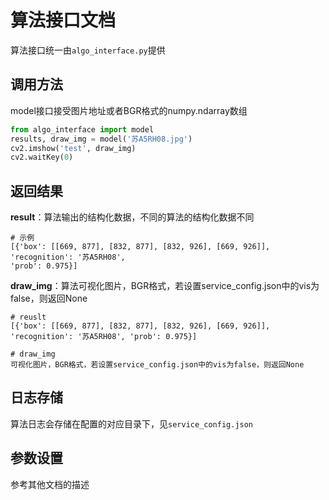 # 算法接口文档

算法接口统一由`algo_interface.py`提供



## 调用方法

model接口接受图片地址或者BGR格式的numpy.ndarray数组

```python 
from algo_interface import model
results, draw_img = model('苏A5RH08.jpg')
cv2.imshow('test', draw_img)
cv2.waitKey(0)
```



## 返回结果

**result**：算法输出的结构化数据，不同的算法的结构化数据不同

```
# 示例
[{'box': [[669, 877], [832, 877], [832, 926], [669, 926]], 
'recognition': '苏A5RH08', 
'prob': 0.975}] 
```

**draw_img**：算法可视化图片，BGR格式，若设置service_config.json中的vis为false，则返回None

```
# reuslt
[{'box': [[669, 877], [832, 877], [832, 926], [669, 926]], 'recognition': '苏A5RH08', 'prob': 0.975}]

# draw_img
可视化图片，BGR格式，若设置service_config.json中的vis为false，则返回None
```



## 日志存储

算法日志会存储在配置的对应目录下，见`service_config.json`



## 参数设置

参考其他文档的描述